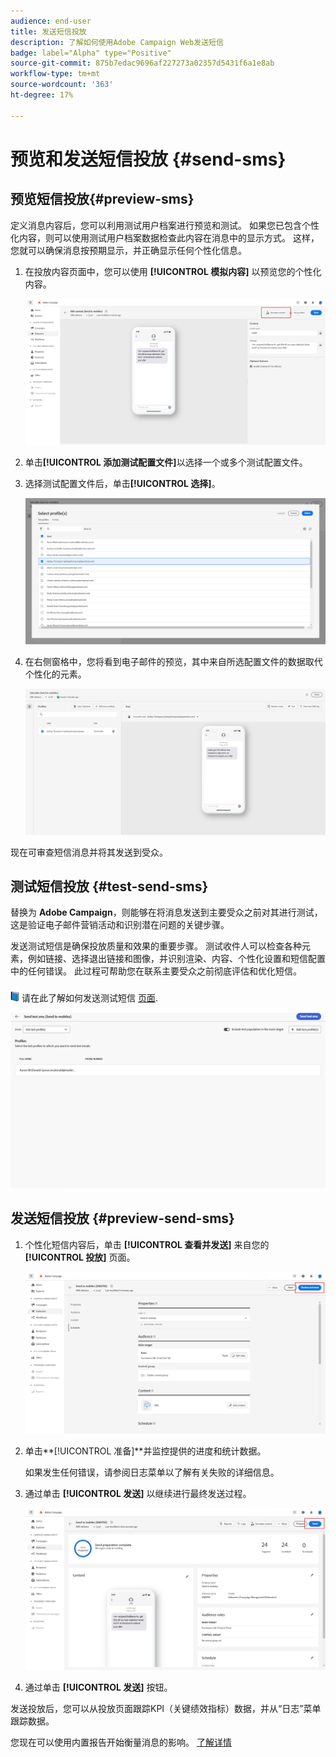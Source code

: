 ```yaml
---
audience: end-user
title: 发送短信投放
description: 了解如何使用Adobe Campaign Web发送短信
badge: label="Alpha" type="Positive"
source-git-commit: 875b7edac9696af227273a02357d5431f6a1e8ab
workflow-type: tm+mt
source-wordcount: '363'
ht-degree: 17%

---
```


# 预览和发送短信投放 {#send-sms}

## 预览短信投放{#preview-sms}

定义消息内容后，您可以利用测试用户档案进行预览和测试。 如果您已包含个性化内容，则可以使用测试用户档案数据检查此内容在消息中的显示方式。 这样，您就可以确保消息按预期显示，并正确显示任何个性化信息。

1. 在投放内容页面中，您可以使用 **[!UICONTROL 模拟内容]** 以预览您的个性化内容。

   ![](assets/sms_send_1.png)

1. 单击&#x200B;**[!UICONTROL 添加测试配置文件]**&#x200B;以选择一个或多个测试配置文件。

1. 选择测试配置文件后，单击&#x200B;**[!UICONTROL 选择]**。

   ![](assets/sms_send_2.png)

1. 在右侧窗格中，您将看到电子邮件的预览，其中来自所选配置文件的数据取代个性化的元素。

   ![](assets/sms_send_3.png)

现在可审查短信消息并将其发送到受众。

## 测试短信投放 {#test-send-sms}

替换为 **Adobe Campaign**，则能够在将消息发送到主要受众之前对其进行测试，这是验证电子邮件营销活动和识别潜在问题的关键步骤。

发送测试短信是确保投放质量和效果的重要步骤。 测试收件人可以检查各种元素，例如链接、选择退出链接和图像，并识别渲染、内容、个性化设置和短信配置中的任何错误。 此过程可帮助您在联系主要受众之前彻底评估和优化短信。

![](../assets/do-not-localize/book.png) 请在此了解如何发送测试短信 [页面](../preview-test/proofs.md).

![](assets/sms_send_6.png)

## 发送短信投放 {#preview-send-sms}

1. 个性化短信内容后，单击 **[!UICONTROL 查看并发送]** 来自您的 **[!UICONTROL 投放]** 页面。

   ![](assets/sms_send_4.png)

1. 单击**[!UICONTROL 准备]**并监控提供的进度和统计数据。

   如果发生任何错误，请参阅日志菜单以了解有关失败的详细信息。

1. 通过单击 **[!UICONTROL 发送]** 以继续进行最终发送过程。

   ![](assets/sms_send_5.png)

1. 通过单击 **[!UICONTROL 发送]** 按钮。

发送投放后，您可以从投放页面跟踪KPI（关键绩效指标）数据，并从“日志”菜单跟踪数据。

您现在可以使用内置报告开始衡量消息的影响。 [了解详情](../reporting/sms-report.md)




